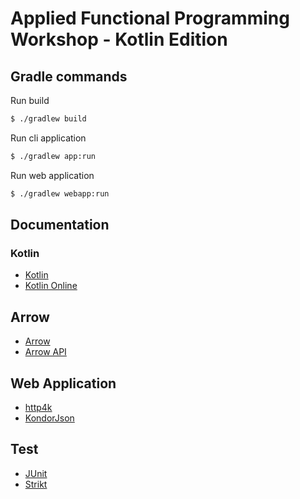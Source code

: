 # Applied Functional Programming Workshop - Kotlin Edition

## Gradle commands

Run build

```sh
$ ./gradlew build
```

Run cli application

```sh
$ ./gradlew app:run
```

Run web application

```sh
$ ./gradlew webapp:run
```

## Documentation

### Kotlin

- [Kotlin](https://kotlinlang.org/docs/home.html)
- [Kotlin Online](https://play.kotlinlang.org/)

## Arrow

- [Arrow](https://arrow-kt.io/)
- [Arrow API](https://apidocs.arrow-kt.io/)

## Web Application

- [http4k](https://www.http4k.org/)
- [KondorJson](https://github.com/uberto/kondor-json)

## Test

- [JUnit](https://junit.org/junit5/docs/current/user-guide/)
- [Strikt](https://strikt.io/)
